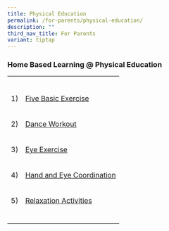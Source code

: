 ```yaml
---
title: Physical Education
permalink: /for-parents/physical-education/
description: ""
third_nav_title: For Parents
variant: tiptap
---
```

<h3>Home Based Learning @ Physical Education</h3>
<table style="minWidth: 50px">
<colgroup>
<col>
<col>
</colgroup>
<tbody>
<tr>
<td rowspan="1" colspan="1">
<p></p>
</td>
<td rowspan="1" colspan="1">
<p></p>
</td>
</tr>
<tr>
<td rowspan="1" colspan="1">
<p>1)</p>
</td>
<td rowspan="1" colspan="1">
<p><a href="https://go.gov.sg/pehbl5bx" rel="noopener noreferrer nofollow" target="_blank">Five Basic Exercise</a>
</p>
</td>
</tr>
<tr>
<td rowspan="1" colspan="1">
<p>2)</p>
</td>
<td rowspan="1" colspan="1">
<p><a href="https://go.gov.sg/hbldanceworkout" rel="noopener noreferrer nofollow" target="_blank">Dance Workout</a>
</p>
</td>
</tr>
<tr>
<td rowspan="1" colspan="1">
<p>3)</p>
</td>
<td rowspan="1" colspan="1">
<p><a href="https://go.gov.sg/hbleyeexercise" rel="noopener noreferrer nofollow" target="_blank">Eye Exercise</a>
</p>
</td>
</tr>
<tr>
<td rowspan="1" colspan="1">
<p>4)</p>
</td>
<td rowspan="1" colspan="1">
<p><a href="https://go.gov.sg/hblhandeyecoordination" rel="noopener noreferrer nofollow" target="_blank">Hand and Eye Coordination</a>
</p>
</td>
</tr>
<tr>
<td rowspan="1" colspan="1">
<p>5)</p>
</td>
<td rowspan="1" colspan="1">
<p><a href="https://go.gov.sg/hblrelaxationactivities" rel="noopener noreferrer nofollow" target="_blank">Relaxation Activities</a>
</p>
</td>
</tr>
<tr>
<td rowspan="1" colspan="1">
<p></p>
</td>
<td rowspan="1" colspan="1">
<p></p>
</td>
</tr>
</tbody>
</table>
<p></p>